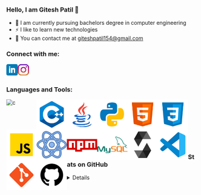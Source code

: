 ### Hello, I am Gitesh Patil 👋 

- 🌱 I am currently pursuing bachelors degree in computer engineering
- ⚡ I like to learn new technologies
- 👯 You can contact me at [giteshpatil154@gmail.com][email]


### Connect with me:

[<img align="left" alt="Gitesh2435 | LinkedIn" width="30px" src="https://github.com/Gitesh2435/Gitesh2435/blob/main/icons/linkedin.png?raw=true" />][linkedin]
[<img align="left" alt="Gitesh2435 | Instagram" width="30px" src="https://github.com/Gitesh2435/Gitesh2435/blob/main/icons/instagram.png?raw=true" />][instagram]

<br/><br/>

### Languages and Tools:

<img align="left" alt="c" width="80px" src="https://github.com/Gitesh2435/Gitesh2435/blob/main/icons/icons-c?raw=true" />
<img align="left" alt="C++" width="80px" src="https://github.com/Gitesh2435/Gitesh2435/blob/main/icons/icons8-c++-144.png?raw=true" />
<img align="left" alt="Java" width="80px" src="https://github.com/Gitesh2435/Gitesh2435/blob/main/icons/icons8-java-144.png?raw=true" />
<img align="left" alt="Python" width="80px" src="https://github.com/Gitesh2435/Gitesh2435/blob/main/icons/icons8-python-144.png?raw=true" />
<img align="left" alt="HTML5" width="80px" src="https://github.com/Gitesh2435/Gitesh2435/blob/main/icons/icons8-html-5-144.png?raw=true" />
<img align="left" alt="CSS3" width="80px" src="https://github.com/Gitesh2435/Gitesh2435/blob/main/icons/icons8-css3-144.png?raw=true" />
<img align="left" alt="JavaScript" width="80px" src="https://github.com/Gitesh2435/Gitesh2435/blob/main/icons/icons8-javascript-144.png?raw=true" />
<img align="left" alt="React" width="80px" src="https://github.com/Gitesh2435/Gitesh2435/blob/main/icons/icons8-react-160.png?raw=true" />
<img align="left" alt="NPM" width="80px" src="https://github.com/Gitesh2435/Gitesh2435/blob/main/icons/icons8-npm-144.png?raw=true" />
<img align="left" alt="MySQL" width="80px" src="https://github.com/Gitesh2435/Gitesh2435/blob/main/icons/icons8-mysql-logo-144.png?raw=true" />
<img align="left" alt="Solidity" width="80px" src="https://github.com/Gitesh2435/Gitesh2435/blob/main/icons/file_type_light_solidity_icon_130436.png?raw=true" />
<img align="left" alt="Visual Studio Code" width="80px" src="https://github.com/Gitesh2435/Gitesh2435/blob/main/icons/icons8-visual-studio-code-2019-144.png?raw=true" />
<img align="left" alt="Git" width="80px" src="https://github.com/Gitesh2435/Gitesh2435/blob/main/icons/icons8-git-144.png?raw=true" />
<img align="left" alt="GitHub" width="80px" src="https://github.com/Gitesh2435/Gitesh2435/blob/main/icons/icons8-github-128.png?raw=true" />

<br/> <br/> <br/> <br/> <br/> <br/> <br/>

### Stats on GitHub
<details>
<br/>
<a href="https://github.com/Gitesh2435">
    <img align="center" alt="Gitesh2435's GitHub Stats" height="165px" src="https://github-readme-stats.vercel.app/api?username=Gitesh2435&show_icons=true&hide_border=true&theme=tokyonight" />
</a>
<a href="https://github.com/Gitesh2435">
    <img align="center" alt="Gitesh2435's GitHub Stats" height="165px" src="https://github-readme-stats.vercel.app/api/top-langs/?username=Gitesh2435&layout=compact&theme=tokyonight&hide_border=true" />
</a>
</details>

[instagram]: https://www.instagram.com/gitesh_patil_29/
[linkedin]: https://www.linkedin.com/in/gitesh-patil-81962b212/
[email]: mailto:giteshpatil154@gmail.com